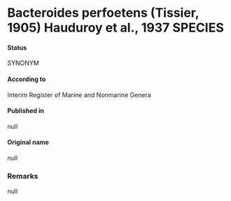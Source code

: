 # Bacteroides perfoetens (Tissier, 1905) Hauduroy et al., 1937 SPECIES

#### Status
SYNONYM

#### According to
Interim Register of Marine and Nonmarine Genera

#### Published in
null

#### Original name
null

### Remarks
null
